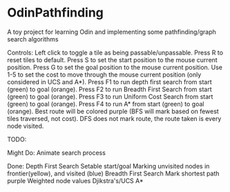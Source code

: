# OdinPathfinding
A toy project for learning Odin and implementing some pathfinding/graph search algorithms

Controls:
Left click to toggle a tile as being passable/unpassable.
Press R to reset tiles to default.
Press S to set the start position to the mouse current position.
Press G to set the goal position to the mouse current position.
Use 1-5 to set the cost to move through the mouse current position (only considered in UCS and A*).
Press F1 to run depth first search from start (green) to goal (orange).
Press F2 to run Breadth First Search from start (green) to goal (orange).
Press F3 to run Uniform Cost Search from start (green) to goal (orange).
Press F4 to run A* from start (green) to goal (orange).
Best route will be colored purple (BFS will mark based on fewest tiles traversed, not cost).
DFS does not mark route, the route taken is every node visited.


TODO:

Might Do:
Animate search process

Done:
Depth First Search
Setable start/goal
Marking unvisited nodes in frontier(yellow), and visited (blue)
Breadth First Search
Mark shortest path purple
Weighted node values
Djikstra's/UCS
A*

